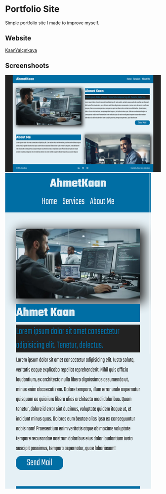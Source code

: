 # Portfolio Site
Simple portfolio site I made to improve myself.

## Website
[KaanYalçınkaya](https://kaan-yalcinkaya.netlify.app/)

## Screenshoots
![PC](img/readme/pc.png)
![Mobile](img/readme/mobile.png)